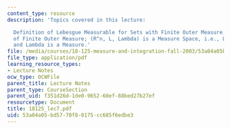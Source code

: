 ```yaml
---
content_type: resource
description: 'Topics covered in this lecture:

  Definition of Lebesgue Measurable for Sets with Finite Outer Measure; Remove Restriction
  of Finite Outer Measure; (R^n, L, Lambda) is a Measure Space, i.e., L is a Sigma-algebra,
  and Lambda is a Measure.'
file: /media/courses/18-125-measure-and-integration-fall-2003/53a04a05bd5770f80175cc685f6edbe3_18125_lec7.pdf
file_type: application/pdf
learning_resource_types:
- Lecture Notes
ocw_type: OCWFile
parent_title: Lecture Notes
parent_type: CourseSection
parent_uid: f351d26d-1de0-9652-60ef-88bed27b27ef
resourcetype: Document
title: 18125_lec7.pdf
uid: 53a04a05-bd57-70f8-0175-cc685f6edbe3
---
```

